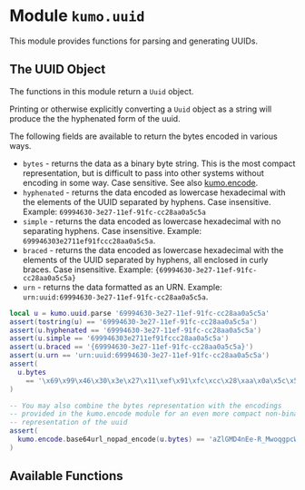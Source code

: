 # Module `kumo.uuid`

This module provides functions for parsing and generating UUIDs.

## The UUID Object

The functions in this module return a `Uuid` object.

Printing or otherwise explicitly converting a `Uuid` object
as a string will produce the the hyphenated form of the uuid.

The following fields are available to return the bytes encoded
in various ways.

* `bytes` - returns the data as a binary byte string. This is the most compact representation, but is difficult to pass into other systems without encoding in some way. Case sensitive. See also [kumo.encode](../kumo.encode/index.md).
* `hyphenated` - returns the data encoded as lowercase hexadecimal with the elements of the UUID separated by hyphens. Case insensitive. Example: `69994630-3e27-11ef-91fc-cc28aa0a5c5a`
* `simple` - returns the data encoded as lowercase hexadecimal with no separating hyphens. Case insensitive. Example: `699946303e2711ef91fccc28aa0a5c5a`.
* `braced` - returns the data encoded as lowercase hexadecimal with the elements of the UUID separated by hyphens, all enclosed in curly braces. Case insensitive. Example: `{69994630-3e27-11ef-91fc-cc28aa0a5c5a}`
* `urn` - returns the data formatted as an URN. Example: `urn:uuid:69994630-3e27-11ef-91fc-cc28aa0a5c5a`.

```lua
local u = kumo.uuid.parse '69994630-3e27-11ef-91fc-cc28aa0a5c5a'
assert(tostring(u) == '69994630-3e27-11ef-91fc-cc28aa0a5c5a')
assert(u.hyphenated == '69994630-3e27-11ef-91fc-cc28aa0a5c5a')
assert(u.simple == '699946303e2711ef91fccc28aa0a5c5a')
assert(u.braced == '{69994630-3e27-11ef-91fc-cc28aa0a5c5a}')
assert(u.urn == 'urn:uuid:69994630-3e27-11ef-91fc-cc28aa0a5c5a')
assert(
  u.bytes
    == '\x69\x99\x46\x30\x3e\x27\x11\xef\x91\xfc\xcc\x28\xaa\x0a\x5c\x5a'
)

-- You may also combine the bytes representation with the encodings
-- provided in the kumo.encode module for an even more compact non-binary
-- representation of the uuid
assert(
  kumo.encode.base64url_nopad_encode(u.bytes) == 'aZlGMD4nEe-R_MwoqgpcWg'
)
```

## Available Functions
